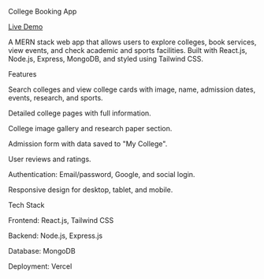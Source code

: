 College Booking App

<a target="_blank" href="https://college-booking-app-ebon.vercel.app/">Live Demo</a>


A MERN stack web app that allows users to explore colleges, book services, view events, and check academic and sports facilities. Built with React.js, Node.js, Express, MongoDB, and styled using Tailwind CSS.

Features

Search colleges and view college cards with image, name, admission dates, events, research, and sports.

Detailed college pages with full information.

College image gallery and research paper section.

Admission form with data saved to "My College".

User reviews and ratings.

Authentication: Email/password, Google, and social login.

Responsive design for desktop, tablet, and mobile.

Tech Stack

Frontend: React.js, Tailwind CSS

Backend: Node.js, Express.js

Database: MongoDB

Deployment: Vercel
